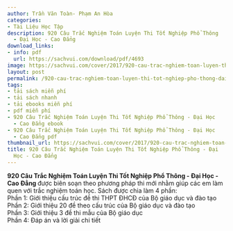```yaml
---
author: Trần Văn Toàn- Phạm An Hòa
categories:
- Tài Liệu Học Tập
description: 920 Câu Trắc Nghiệm Toán Luyện Thi Tốt Nghiệp Phổ Thông
  - Đại Học - Cao Đẳng
download_links:
- info: pdf
  url: https://sachvui.com/download/pdf/4693
image: https://sachvui.com/cover/2017/920-cau-trac-nghiem-toan-luyen-thi-tot-nghiep-pho-thong-dai-hoc-cao-dang.jpg
layout: post
permalink: /920-cau-trac-nghiem-toan-luyen-thi-tot-nghiep-pho-thong-dai-hoc-cao-dang.html
tags:
- tải sách miễn phí
- tải sách nhanh
- tải ebooks miễn phí
- pdf miễn phí
- 920 Câu Trắc Nghiệm Toán Luyện Thi Tốt Nghiệp Phổ Thông - Đại Học
  - Cao Đẳng ebook
- 920 Câu Trắc Nghiệm Toán Luyện Thi Tốt Nghiệp Phổ Thông - Đại Học
  - Cao Đẳng pdf
thumbnail_url: https://sachvui.com/cover/2017/920-cau-trac-nghiem-toan-luyen-thi-tot-nghiep-pho-thong-dai-hoc-cao-dang.jpg
title: 920 Câu Trắc Nghiệm Toán Luyện Thi Tốt Nghiệp Phổ Thông - Đại
  Học - Cao Đẳng
---
```


 <div class="item-desc text-justify"> <p><strong>920 Câu Trắc Nghiệm Toán Luyện Thi Tốt Nghiệp Phổ Thông - Đại Học - Cao Đẳng </strong>được biên soạn theo phương pháp thi mới nhằm giúp các em làm quen với trắc nghiệm toán học. Sách được chia làm 4 phần:<br>Phần 1: Giới thiệu cấu trúc đề thi THPT ĐHCĐ của Bộ giáo dục và đào tạo<br>Phần 2: Giới thiệu 20 đề theo cấu trúc của Bộ giáo dục và đào tạo<br>Phần 3: Giới thiệu 3 đề thi mẫu của Bộ giáo dục<br>Phần 4: Đáp án và lời giải chi tiết</p> </div>